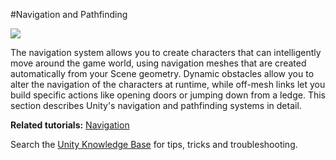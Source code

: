 #Navigation and Pathfinding

![](../uploads/Main/NavMeshCover.png)

The navigation system allows you to create characters that can intelligently move around the game world, using navigation meshes that are created automatically from your Scene geometry. Dynamic obstacles allow you to alter the navigation of the characters at runtime, while off-mesh links let you build specific actions like opening doors or jumping down from a ledge. This section describes Unity's navigation and pathfinding systems in detail.

**Related tutorials:** [Navigation](http://unity3d.com/learn/tutorials/topics/navigation)

Search the [Unity Knowledge Base](https://support.unity3d.com/hc/en-us) for tips, tricks and troubleshooting.
